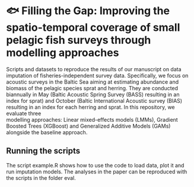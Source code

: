 # 🐟 Filling the Gap: Improving the spatio-temporal coverage of small pelagic fish surveys through modelling approaches

Scripts and datasets to reproduce the results of our manuscript on data imputation of fisheries-independent survey data. 
Specifically, we focus on acoustic surveys in the Baltic Sea aiming at estimating abundance and biomass of the pelagic species sprat and herring.
They are conducted biannually in May (Baltic Acoustic Spring Survey (BASS) resulting in an index for sprat) and October (Baltic International Acoustic survey 
(BIAS) resulting in an index for each herring and sprat. In this repository, we evaluate three  
modelling approaches: Linear mixed-effects models (LMMs), Gradient Boosted Trees (XGBoost) and Generalized 
Additive Models (GAMs) alongside the baseline approach. 

## Running the scripts

The script example.R shows how to use the code to load data, plot it and run imputation models. The analyses in the paper can be reproduced with the scripts in the folder eval. 
